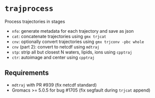 # `trajprocess`

Process trajectories in stages

 - `nfo`: generate metadata for each trajectory and save as json
 - `cat`: concatenate trajectories using `gmx trjcat`
 - `cnv`: optionally convert trajectories using `gmx trjconv -pbc whole`
 - `cnv` (part 2): convert to netcdf using `mdtraj`
 - `stp`: strip all but closest N waters, lipids, ions using `cpptraj`
 - `ctr`: autoimage and center using `cpptraj`
 
## Requirements

 - `mdtraj` with PR #939 (fix netcdf standard)
 - Gromacs >= 5.0.5 for bug #1705 (fix segfault during `trjcat` append)

